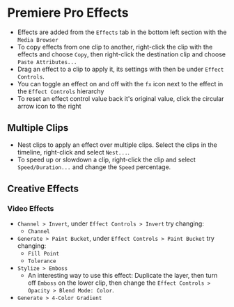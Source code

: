 # Premiere Pro Effects

- Effects are added from the `Effects` tab in the bottom left section with the `Media Browser`
- To copy effects from one clip to another, right-click the clip with the effects and choose `Copy`, then right-click the destination clip and choose `Paste Attributes...`
- Drag an effect to a clip to apply it, its settings with then be under `Effect Controls`.
- You can toggle an effect on and off with the `fx` icon next to the effect in the `Effect Controls` hierarchy
- To reset an effect control value back it's original value, click the circular arrow icon to the right

## Multiple Clips

- Nest clips to apply an effect over multiple clips. Select the clips in the timeline, right-click and select `Nest...`.
- To speed up or slowdown a clip, right-click the clip and select `Speed/Duration...` and change the `Speed` percentage.

## Creative Effects

### Video Effects

- `Channel > Invert`, under `Effect Controls > Invert` try changing:
    - `Channel`
- `Generate > Paint Bucket`, under `Effect Controls > Paint Bucket` try changing:
    - `Fill Point`
    - `Tolerance`
- `Stylize > Emboss`
    - An interesting way to use this effect: Duplicate the layer, then turn off `Emboss` on the lower clip, then change the `Effect Controls > Opacity > Blend Mode: Color`.
- `Generate > 4-Color Gradient`
